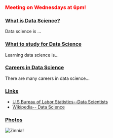 
<h3 style="color:red;">Meeting on Wednesdays at 6pm!</h3>

   <div id="accordion">
         <h3><a href="#"> What is Data Science? </a></h3>
         <div>Data science is ... </div>
         <h3><a href="#">What to study for Data Science</a></h3>
         <div>Learning data science is... </div>
         <h3><a href="#">Careers in Data Science</a></h3>
         <div>There are many careers in data science... </div>
         <h3> <a href="#">Links</a> </h3>
         <div>
            <ul>
               <li><a href="https://www.bls.gov/oes/current/oes152098.htm">U.S Bureau of Labor Statistics--Data Scientists</a>
               <li><a href="https://en.wikipedia.org/wiki/Data_science">Wikipedia-- Data Science</a>
            </ul>
         </div>
         <h3><a href="#">Photos</a></h3>
         <div> <img src="https://user-images.githubusercontent.com/80187814/110727196-a1575280-81cf-11eb-9f06-ef178ad7327e.png" alt="Zinnia!"></div>
   </div> 
   

  
  
  
<script src="https://code.jquery.com/jquery-3.6.0.js" integrity="sha256-H+K7U5CnXl1h5ywQfKtSj8PCmoN9aaq30gDh27Xc0jk=" crossorigin="anonymous"></script>

<script src="https://code.jquery.com/ui/1.12.1/jquery-ui.js" integrity="sha256-T0Vest3yCU7pafRw9r+settMBX6JkKN06dqBnpQ8d30=" crossorigin="anonymous></script>

<script>
 $(document).ready( () => {
   $("#accordion").accordion( {
     event: "click",
     heightStyle:"content",
     collapsible: true
 
 } );
 
 });
 
 </script>
   
 
